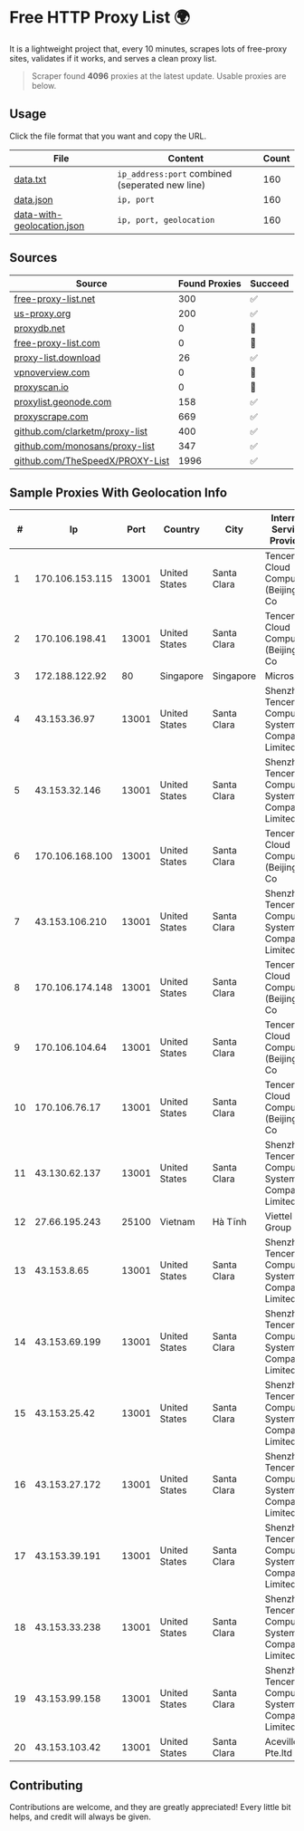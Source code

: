 
# Free HTTP Proxy List 🌍

It is a lightweight project that, every 10 minutes, scrapes lots of free-proxy sites, validates if it works, and serves a clean proxy list.


> Scraper found **4096** proxies at the latest update. Usable proxies are below.

## Usage

Click the file format that you want and copy the URL.


|File|Content|Count|
|----|-------|-----|
|[data.txt](https://raw.githubusercontent.com/themiralay/Proxy-List-World/master/data.txt)|`ip_address:port` combined (seperated new line)|160|
|[data.json](https://raw.githubusercontent.com/themiralay/Proxy-List-World/master/data.json)|`ip, port`|160|
|[data-with-geolocation.json](https://raw.githubusercontent.com/themiralay/Proxy-List-World/master/data-with-geolocation.json)|`ip, port, geolocation`|160|

## Sources

|Source|Found Proxies|Succeed|
|------|-------------|-------|
|[free-proxy-list.net](https://free-proxy-list.net)|300|✅|
|[us-proxy.org](https://www.us-proxy.org)|200|✅|
|[proxydb.net](http://proxydb.net)|0|🚫|
|[free-proxy-list.com](https://free-proxy-list.com/?page=&port=&type%5B%5D=http&type%5B%5D=https&up_time=0&search=Search)|0|🚫|
|[proxy-list.download](https://www.proxy-list.download/HTTP)|26|✅|
|[vpnoverview.com](https://vpnoverview.com/privacy/anonymous-browsing/free-proxy-servers)|0|🚫|
|[proxyscan.io](https://www.proxyscan.io)|0|🚫|
|[proxylist.geonode.com](https://proxylist.geonode.com/api/proxy-list?limit=300&page=1&sort_by=lastChecked&sort_type=desc&protocols=http,https)|158|✅|
|[proxyscrape.com](https://api.proxyscrape.com/v2/?request=displayproxies&protocol=http&timeout=10000&country=all&ssl=all&anonymity=all)|669|✅|
|[github.com/clarketm/proxy-list](https://raw.githubusercontent.com/clarketm/proxy-list/master/proxy-list-raw.txt)|400|✅|
|[github.com/monosans/proxy-list](https://raw.githubusercontent.com/monosans/proxy-list/main/proxies/http.txt)|347|✅|
|[github.com/TheSpeedX/PROXY-List](https://raw.githubusercontent.com/TheSpeedX/PROXY-List/master/http.txt)|1996|✅|


## Sample Proxies With Geolocation Info

|#|Ip|Port|Country|City|Internet Service Provider|
|-|--|----|-------|----|-------------------------|
|1|170.106.153.115|13001|United States|Santa Clara|Tencent Cloud Computing (Beijing) Co|
|2|170.106.198.41|13001|United States|Santa Clara|Tencent Cloud Computing (Beijing) Co|
|3|172.188.122.92|80|Singapore|Singapore|Microsoft|
|4|43.153.36.97|13001|United States|Santa Clara|Shenzhen Tencent Computer Systems Company Limited|
|5|43.153.32.146|13001|United States|Santa Clara|Shenzhen Tencent Computer Systems Company Limited|
|6|170.106.168.100|13001|United States|Santa Clara|Tencent Cloud Computing (Beijing) Co|
|7|43.153.106.210|13001|United States|Santa Clara|Shenzhen Tencent Computer Systems Company Limited|
|8|170.106.174.148|13001|United States|Santa Clara|Tencent Cloud Computing (Beijing) Co|
|9|170.106.104.64|13001|United States|Santa Clara|Tencent Cloud Computing (Beijing) Co|
|10|170.106.76.17|13001|United States|Santa Clara|Tencent Cloud Computing (Beijing) Co|
|11|43.130.62.137|13001|United States|Santa Clara|Shenzhen Tencent Computer Systems Company Limited|
|12|27.66.195.243|25100|Vietnam|Hà Tĩnh|Viettel Group|
|13|43.153.8.65|13001|United States|Santa Clara|Shenzhen Tencent Computer Systems Company Limited|
|14|43.153.69.199|13001|United States|Santa Clara|Shenzhen Tencent Computer Systems Company Limited|
|15|43.153.25.42|13001|United States|Santa Clara|Shenzhen Tencent Computer Systems Company Limited|
|16|43.153.27.172|13001|United States|Santa Clara|Shenzhen Tencent Computer Systems Company Limited|
|17|43.153.39.191|13001|United States|Santa Clara|Shenzhen Tencent Computer Systems Company Limited|
|18|43.153.33.238|13001|United States|Santa Clara|Shenzhen Tencent Computer Systems Company Limited|
|19|43.153.99.158|13001|United States|Santa Clara|Shenzhen Tencent Computer Systems Company Limited|
|20|43.153.103.42|13001|United States|Santa Clara|Aceville Pte.ltd|



## Contributing

Contributions are welcome, and they are greatly appreciated! Every
little bit helps, and credit will always be given.

